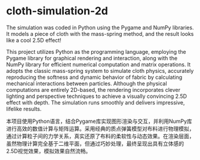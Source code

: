 # cloth-simulation-2d
The simulation was coded in Python using the Pygame and NumPy libraries.  It models a piece of cloth with the mass-spring method, and the result looks like a cool 2.5D effect!

This project utilizes Python as the programming language, employing the Pygame library for graphical rendering and interaction, along with the NumPy library for efficient numerical computation and matrix operations. It adopts the classic mass-spring system to simulate cloth physics, accurately reproducing the softness and dynamic behavior of fabric by calculating mechanical interactions between particles. Although the physical computations are entirely 2D-based, the rendering incorporates clever lighting and perspective techniques to achieve a visually convincing 2.5D effect with depth. The simulation runs smoothly and delivers impressive, lifelike results.

本项目使用Python语言，结合Pygame库实现图形渲染与交互，并利用NumPy库进行高效的数值计算与矩阵运算。采用经典的质点弹簧模型对布料进行物理模拟，通过计算粒子间的力学关系，真实还原了布料的柔软性与动态效果。在渲染层面，虽然物理计算完全基于二维平面，但通过巧妙处理，最终呈现出具有立体感的2.5D视觉效果，模拟效果自然流畅。
